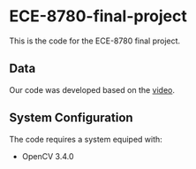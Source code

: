 # ECE-8780-final-project

This is the code for the ECE-8780 final project.

## Data 
Our code was developed based on the [video](https://drive.google.com/drive/folders/1Tp1WGvC2OOuOI_mL-SOBWsOYOHibuZxo?usp=sharing).

## System Configuration
The code requires a system equiped with:
- OpenCV 3.4.0
